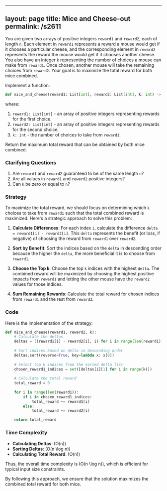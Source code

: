 
---
layout: page
title:  Mice and Cheese-out
permalink: /s2611
---

You are given two arrays of positive integers `reward1` and `reward2`, each of length `n`. Each element in `reward1` represents a reward a mouse would get if it chooses a particular cheese, and the corresponding element in `reward2` represents the reward the mouse would get if it chooses another cheese. You also have an integer `k` representing the number of choices a mouse can make from `reward1`. Once chosen, another mouse will take the remaining choices from `reward2`. Your goal is to maximize the total reward for both mice combined.

Implement a function:

```python
def mice_and_cheese(reward1: List[int], reward2: List[int], k: int) -> int:
```

where:
1. `reward1: List[int]` - an array of positive integers representing rewards for the first choice.
2. `reward2: List[int]` - an array of positive integers representing rewards for the second choice.
3. `k: int` - the number of choices to take from `reward1`.

Return the maximum total reward that can be obtained by both mice combined.

### Clarifying Questions

1. Are `reward1` and `reward2` guaranteed to be of the same length `n`?
2. Are all values in `reward1` and `reward2` positive integers?
3. Can `k` be zero or equal to `n`?

### Strategy

To maximize the total reward, we should focus on determining which `k` choices to take from `reward1` such that the total combined reward is maximized. Here's a strategic approach to solve this problem:

1. **Calculate Differences**: For each index `i`, calculate the difference `delta = reward1[i] - reward2[i]`. This `delta` represents the benefit (or loss, if negative) of choosing the reward from `reward1` over `reward2`.

2. **Sort by Benefit**: Sort the indices based on the `delta` in descending order because the higher the `delta`, the more beneficial it is to choose from `reward1`.

3. **Choose the Top k**: Choose the top `k` indices with the highest `delta`. The combined reward will be maximized by choosing the highest positive impacts from `reward1` and letting the other mouse have the `reward2` values for those indices.

4. **Sum Remaining Rewards**: Calculate the total reward for chosen indices from `reward1` and the rest from `reward2`.

### Code

Here is the implementation of the strategy:

```python
def mice_and_cheese(reward1, reward2, k):
    # Calculate the deltas
    deltas = [(reward1[i] - reward2[i], i) for i in range(len(reward1))]
    
    # Sort indices based on delta in descending order
    deltas.sort(reverse=True, key=lambda x: x[0])
    
    # Select top k indices from the sorted delta list
    chosen_reward1_indices = set([deltas[i][1] for i in range(k)])
    
    # Calculate the total reward
    total_reward = 0
    
    for i in range(len(reward1)):
        if i in chosen_reward1_indices:
            total_reward += reward1[i]
        else:
            total_reward += reward2[i]

    return total_reward
```

### Time Complexity

- **Calculating Deltas**: \(O(n)\)
- **Sorting Deltas**: \(O(n \log n)\)
- **Calculating Total Reward**: \(O(n)\)

Thus, the overall time complexity is \(O(n \log n)\), which is efficient for typical input size constraints.

By following this approach, we ensure that the solution maximizes the combined total reward for both mice.
